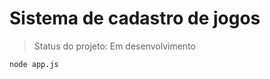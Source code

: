 <h1>  Sistema de cadastro de jogos</h1>

>Status do projeto: Em desenvolvimento 

```
node app.js

```
